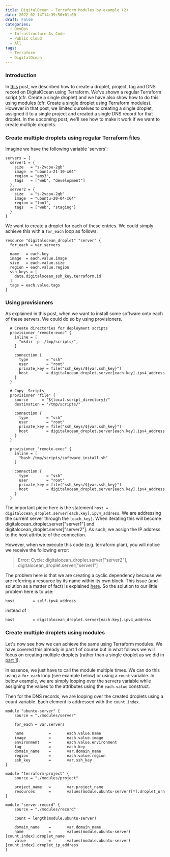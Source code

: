 ```yaml
---
title: DigitalOcean - Terraform Modules by example (2)
date: 2022-02-14T14:39:50+01:00
draft: False
categories:
  - DevOps
  - Infrastructure As Code
  - Public Cloud
  - All
tags:
  - Terraform
  - DigitalOcean
---
```


### Introduction

In [this](https://blog.wimwauters.com/devops/2022-02-12_terraformmodules_singleserver/) post, we described how to create a droplet, project, tag and DNS record on DigitalOcean using Terraform. We've shown a regular Terraform script (cfr. Create a single droplet) and we have also show how to do this using modules (cfr. Create a single droplet using Terraform modules). However in that post, we limited ourselves to creating a single droplet, assigned it to a single project and created a single DNS record for that droplet. In the upcoming post, we'll see how to make it work if we want to create multiple droplets.

### Create multiple droplets using regular Terraform files

Imagine we have the following variable 'servers':

```hcl
servers = {
  server1 = {
    size   = "s-2vcpu-2gb"
    image  = "ubuntu-21-10-x64"
    region = "ams3",
    tags   = ["web", "development"]
  },
  server2 = {
    size   = "s-2vcpu-2gb"
    image  = "ubuntu-20-04-x64"
    region = "lon1",
    tags   = ["web", "staging"]
  }
}
```

We want to create a droplet for each of these entries. We could simply achieve this with a `for_each` loop as follows:

```hcl
resource "digitalocean_droplet" "server" {
  for_each = var.servers

  name   = each.key
  image  = each.value.image
  size   = each.value.size
  region = each.value.region
  ssh_keys = [
    data.digitalocean_ssh_key.terraform.id
  ]
  tags = each.value.tags
}
```

### Using provisioners

As explained in this post, when we want to install some software onto each of these servers. We could do so by using provisioners.

```hcl
  # Create directories for deployment scripts
  provisioner "remote-exec" {
    inline = [
      "mkdir -p  /tmp/scripts/",
    ]

    connection {
      type        = "ssh"
      user        = "root"
      private_key = file("ssh_keys/${var.ssh_key}")
      host        = digitalocean_droplet.server[each.key].ipv4_address
    }
  }

  # Copy  Scripts
  provisioner "file" {
    source      = "${local.script_directory}/"
    destination = "/tmp/scripts/"

    connection {
      type        = "ssh"
      user        = "root"
      private_key = file("ssh_keys/${var.ssh_key}")
      host        = digitalocean_droplet.server[each.key].ipv4_address
    }
  }

  provisioner "remote-exec" {
    inline = [
      "bash /tmp/scripts/software_install.sh"
    ]

    connection {
      type        = "ssh"
      user        = "root"
      private_key = file("ssh_keys/${var.ssh_key}")
      host        = digitalocean_droplet.server[each.key].ipv4_address
    }
  }
```

The important piece here is the statement `host = digitalocean_droplet.server[each.key].ipv4_address`. We are addressing the current server through the `[each_key]`. When iterating this will become digitalocean_droplet.server["server1"] and digitalocean_droplet.server["server2"]. As such, we assign the IP address to the host attribute of the connection.

However, when we execute this code (e.g. terraform plan), you will notice we receive the following error:

> Error: Cycle: digitalocean_droplet.server["server2"], digitalocean_droplet.server["server1"]

The problem here is that we are creating a cyclic dependency because we are referring a resource by its name within its own block. This issue (and solution as a matter of fact) is explained [here](https://www.terraform.io/language/resources/provisioners/connection#the-self-object). So the solution to our little problem here is to use:

```hcl
host        = self.ipv4_address
```

instead of

```hcl
host        = digitalocean_droplet.server[each.key].ipv4_address
```

### Create multiple droplets using modules

Let's now see how we can achieve the same using Terraform modules. We have covered this already in part 1 of course but in what follows we will focus on creating multiple droplets (rather than a single droplet as we did in [part 1](https://blog.wimwauters.com/devops/2022-02-12_terraformmodules_singleserver/)).

In essence, we just have to call the module multiple times. We can do this using a `for_each` loop (see example below) or using a `count` variable. In below example, we are simply looping over the servers variable while assigning the values to the attributes using the `each.value` construct.

Then for the DNS records, we are looping over the created droplets using a count variable. Each element is addressed with the `count.index`.

```hcl
module "ubuntu-server" {
    source = "./modules/server"

    for_each = var.servers

    name           =       each.value.name
    image          =       each.value.image
    environment    =       each.value.environment
    tag            =       each.key
    domain_name    =       var.domain_name
    region         =       each.value.region
    ssh_key        =       var.ssh_key
}

module "terraform-project" {
    source = "./modules/project"

    project_name   =       var.project_name
    resources      =       values(module.ubuntu-server)[*].droplet_urn
}

module "server-record" {
    source = "./modules/record"

    count = length(module.ubuntu-server)

    domain_name    =       var.domain_name
    name           =       values(module.ubuntu-server)[count.index].droplet_name
    value          =       values(module.ubuntu-server)[count.index].droplet_ip_address
}
```
